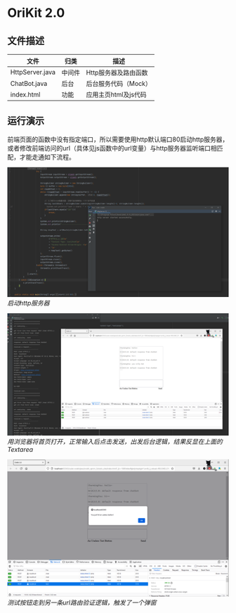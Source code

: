 # OriKit 2.0

## 文件描述

| 文件              | 归类  | 描述            |
|-----------------|-----|---------------|
| HttpServer.java | 中间件 | Http服务器及路由函数  |
| ChatBot.java    | 后台  | 后台服务代码（Mock）  |
| index.html      | 功能  | 应用主页html及js代码 |

## 运行演示

前端页面的函数中没有指定端口，所以需要使用http默认端口80启动http服务器，或者修改前端访问的url（具体见js函数中的url变量）与http服务器监听端口相匹配，才能走通如下流程。  



![](./pics/1-start-http-server.png)  
*启动http服务器*

![](./pics/2-chat-func.png)  
*用浏览器将首页打开，正常输入后点击发送，出发后台逻辑，结果反显在上面的Textarea*

![](./pics/3-test-button.png)  
*测试按钮走到另一条url路由验证逻辑，触发了一个弹窗*

